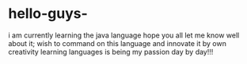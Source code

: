 # hello-guys-
i am currently learning the java language
hope you all let me know well about it;
wish to command on this language and innovate it by own creativity
learning languages is being my passion day by day!!!
